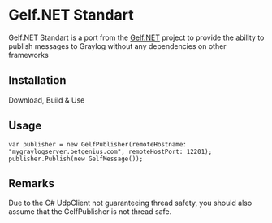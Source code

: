 # Gelf.NET Standart
Gelf.NET Standart is a port from the [Gelf.NET](https://github.com/geniussportsgroup/Gelf.NET) project to provide the ability to publish messages to Graylog without any dependencies on other frameworks

## Installation

Download, Build & Use

## Usage

	var publisher = new GelfPublisher(remoteHostname: "mygraylogserver.betgenius.com", remoteHostPort: 12201);
	publisher.Publish(new GelfMessage());

## Remarks

Due to the C# UdpClient not guaranteeing thread safety, you should also assume that the GelfPublisher is not thread safe.

